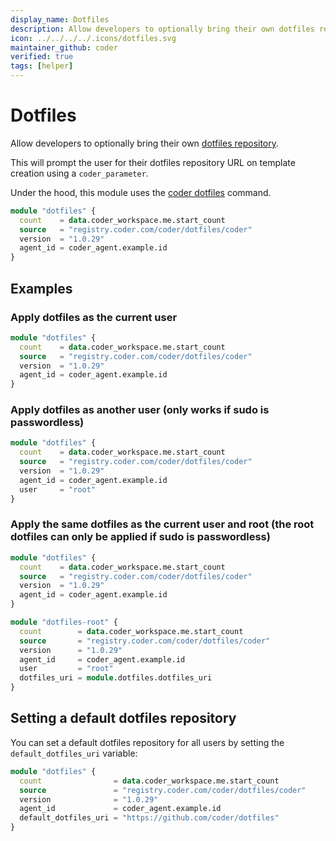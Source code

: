 ```yaml
---
display_name: Dotfiles
description: Allow developers to optionally bring their own dotfiles repository to customize their shell and IDE settings!
icon: ../../../../.icons/dotfiles.svg
maintainer_github: coder
verified: true
tags: [helper]
---
```


# Dotfiles

Allow developers to optionally bring their own [dotfiles repository](https://dotfiles.github.io).

This will prompt the user for their dotfiles repository URL on template creation using a `coder_parameter`.

Under the hood, this module uses the [coder dotfiles](https://coder.com/docs/v2/latest/dotfiles) command.

```tf
module "dotfiles" {
  count    = data.coder_workspace.me.start_count
  source   = "registry.coder.com/coder/dotfiles/coder"
  version  = "1.0.29"
  agent_id = coder_agent.example.id
}
```

## Examples

### Apply dotfiles as the current user

```tf
module "dotfiles" {
  count    = data.coder_workspace.me.start_count
  source   = "registry.coder.com/coder/dotfiles/coder"
  version  = "1.0.29"
  agent_id = coder_agent.example.id
}
```

### Apply dotfiles as another user (only works if sudo is passwordless)

```tf
module "dotfiles" {
  count    = data.coder_workspace.me.start_count
  source   = "registry.coder.com/coder/dotfiles/coder"
  version  = "1.0.29"
  agent_id = coder_agent.example.id
  user     = "root"
}
```

### Apply the same dotfiles as the current user and root (the root dotfiles can only be applied if sudo is passwordless)

```tf
module "dotfiles" {
  count    = data.coder_workspace.me.start_count
  source   = "registry.coder.com/coder/dotfiles/coder"
  version  = "1.0.29"
  agent_id = coder_agent.example.id
}

module "dotfiles-root" {
  count        = data.coder_workspace.me.start_count
  source       = "registry.coder.com/coder/dotfiles/coder"
  version      = "1.0.29"
  agent_id     = coder_agent.example.id
  user         = "root"
  dotfiles_uri = module.dotfiles.dotfiles_uri
}
```

## Setting a default dotfiles repository

You can set a default dotfiles repository for all users by setting the `default_dotfiles_uri` variable:

```tf
module "dotfiles" {
  count                = data.coder_workspace.me.start_count
  source               = "registry.coder.com/coder/dotfiles/coder"
  version              = "1.0.29"
  agent_id             = coder_agent.example.id
  default_dotfiles_uri = "https://github.com/coder/dotfiles"
}
```

